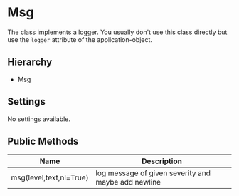 Msg
===

The class implements a logger. You usually don't use this class directly
but use the `logger` attribute of the application-object.


Hierarchy
---------

  - Msg


Settings
--------

No settings available.


Public Methods
--------------

| Name                    | Description                                          |
|-------------------------|------------------------------------------------------|
| msg(level,text,nl=True) | log message of given severity and maybe add newline  |
